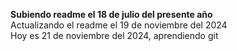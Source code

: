 **Subiendo readme el 18 de julio del presente año**  
Actualizando el readme el 19 de noviembre del 2024  
Hoy es 21 de noviembre del 2024, aprendiendo git  

